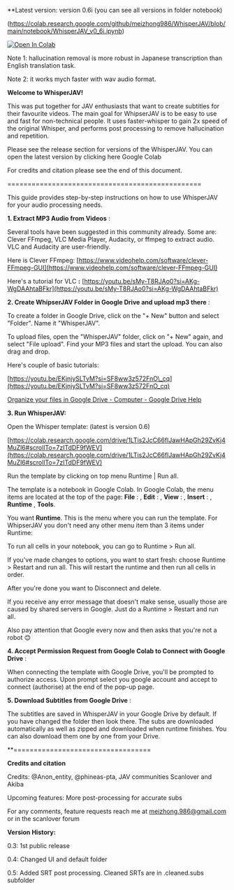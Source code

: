 **Latest version: version 0.6i (you can see all versions in folder notebook)

(https://colab.research.google.com/github/meizhong986/WhisperJAV/blob/main/notebook/WhisperJAV_v0_6i.ipynb)


      
  [![Open In Colab](https://colab.research.google.com/assets/colab-badge.svg)](https://colab.research.google.com/github/meizhong986/WhisperJAV/blob/main/notebook/WhisperJAV_v0_6i.ipynb)
  
      




Note 1: hallucination removal is more robust in Japanese transcription than English translation task.

Note 2: it works mych faster with wav audio format.





**Welcome to WhisperJAV!**


This was put together for JAV enthusiasts that want to create subtitles for their favourite videos. The main goal for WhipserJAV is to be easy to use and fast for non-technical people. It uses faster-whisper to gain 2x speed of the original Whisper, and performs post processing to remove hallucination and repetition.

Please see the release section for versions of the WhisperJAV. You can open the latest version by clicking here Google Colab

For credits and citation please see the end of this document.



================================================

This guide provides step-by-step instructions on how to use WhisperJAV for your audio processing needs.



**1. Extract MP3 Audio from Videos** :

Several tools have been suggested in this community already. Some are: Clever FFmpeg, VLC Media Player, Audacity, or ffmpeg to extract audio. VLC and Audacity are user-friendly.

Here is Clever FFmpeg: [https://www.videohelp.com/software/clever-FFmpeg-GUI](https://www.videohelp.com/software/clever-FFmpeg-GUI)

Here's a tutorial for VLC **:** [https://youtu.be/sMy-T8RJAo0?si=AKg-WgDAAhtaBFkr](https://youtu.be/sMy-T8RJAo0?si=AKg-WgDAAhtaBFkr)  

  
**2. Create WhipserJAV Folder in Google Drive and upload mp3 there** :

To create a folder in Google Drive, click on the "+ New" button and select "Folder". Name it "WhisperJAV".

To upload files, open the "WhisperJAV" folder, click on "+ New" again, and select "File upload". Find your MP3 files and start the upload. You can also drag and drop.

 Here's couple of basic tutorials:

[https://youtu.be/EKjnjySLTvM?si=SF8ww3z572FnO\_cq](https://youtu.be/EKjnjySLTvM?si=SF8ww3z572FnO_cq)

[Organize your files in Google Drive - Computer - Google Drive Help](https://support.google.com/drive/answer/2375091?hl=en&co=GENIE.Platform%3DDesktop)  

**3. Run WhisperJAV:**

Open the Whisper template: (latest is version 0.6)

[https://colab.research.google.com/drive/1LTis2JcC66flJawHApGh29ZvKj4MuZl6#scrollTo=7zITdDF9fWEV](https://colab.research.google.com/drive/1LTis2JcC66flJawHApGh29ZvKj4MuZl6#scrollTo=7zITdDF9fWEV)

Run the template by clicking on top menu Runtime | Run all.

The template is a notebook in Google Colab. In Google Colab, the menu items are located at the top of the page: **File** : , **Edit** : , **View** : , **Insert** : , **Runtime** , **Tools**.

You want **Runtime**. This is the menu where you can run the template. For WhipserJAV you don't need any other menu item than 3 items under Runtime:

To run all cells in your notebook, you can go to Runtime \> Run all.

If you've made changes to options, you want to start fresh: choose Runtime \> Restart and run all. This will restart the runtime and then run all cells in order.

After you're done you want to Disconnect and delete.

If you receive any error message that doesn't make sense, usually those are caused by shared servers in Google. Just do a  Runtime \> Restart and run all.

Also pay attention that Google every now and then asks that you're not a robot 😊


**4. Accept Permission Request from Google Colab to Connect with Google Drive** :  

 When connecting the template with Google Drive, you'll be prompted to authorize access.
Upon prompt select you google account and accept to connect (authorise) at the end of the pop-up page. 




**5. Download Subtitles from Google Drive** :  

The subtitles are saved in WhisperJAV in your Google Drive by default. If you have changed the folder then look there. The subs are downloaded automatically as well as zipped and downloaded when runtime finishes. You can also download them one by one from your Drive.    

  
**==================================


**Credits and citation**  

Credits: @Anon\_entity, @phineas-pta, JAV communities Scanlover and Akiba

Upcoming features: More post-processing for accurate subs

For any comments, feature requests reach me at [meizhong.986@gmail.com](mailto:meizhong.986@gmail.com) or in the scanlover forum

**Version History:**

0.3: 1st public release

0.4: Changed UI and default folder

0.5: Added SRT post processing. Cleaned SRTs are in .cleaned.subs subfolder
